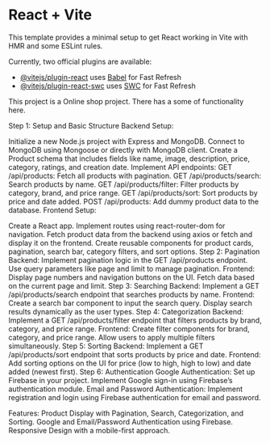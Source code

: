 # React + Vite

This template provides a minimal setup to get React working in Vite with HMR and some ESLint rules.

Currently, two official plugins are available:

- [@vitejs/plugin-react](https://github.com/vitejs/vite-plugin-react/blob/main/packages/plugin-react/README.md) uses [Babel](https://babeljs.io/) for Fast Refresh
- [@vitejs/plugin-react-swc](https://github.com/vitejs/vite-plugin-react-swc) uses [SWC](https://swc.rs/) for Fast Refresh



This project is a Online shop project. There has a some of functionality here. 

Step 1: Setup and Basic Structure
Backend Setup:

Initialize a new Node.js project with Express and MongoDB.
Connect to MongoDB using Mongoose or directly with MongoDB client.
Create a Product schema that includes fields like name, image, description, price, category, ratings, and creation date.
Implement API endpoints:
GET /api/products: Fetch all products with pagination.
GET /api/products/search: Search products by name.
GET /api/products/filter: Filter products by category, brand, and price range.
GET /api/products/sort: Sort products by price and date added.
POST /api/products: Add dummy product data to the database.
Frontend Setup:

Create a React app.
Implement routes using react-router-dom for navigation.
Fetch product data from the backend using axios or fetch and display it on the frontend.
Create reusable components for product cards, pagination, search bar, category filters, and sort options.
Step 2: Pagination
Backend:
Implement pagination logic in the GET /api/products endpoint.
Use query parameters like page and limit to manage pagination.
Frontend:
Display page numbers and navigation buttons on the UI.
Fetch data based on the current page and limit.
Step 3: Searching
Backend:
Implement a GET /api/products/search endpoint that searches products by name.
Frontend:
Create a search bar component to input the search query.
Display search results dynamically as the user types.
Step 4: Categorization
Backend:
Implement a GET /api/products/filter endpoint that filters products by brand, category, and price range.
Frontend:
Create filter components for brand, category, and price range.
Allow users to apply multiple filters simultaneously.
Step 5: Sorting
Backend:
Implement a GET /api/products/sort endpoint that sorts products by price and date.
Frontend:
Add sorting options on the UI for price (low to high, high to low) and date added (newest first).
Step 6: Authentication
Google Authentication:
Set up Firebase in your project.
Implement Google sign-in using Firebase’s authentication module.
Email and Password Authentication:
Implement registration and login using Firebase authentication for email and password.

Features:
Product Display with Pagination, Search, Categorization, and Sorting.
Google and Email/Password Authentication using Firebase.
Responsive Design with a mobile-first approach.